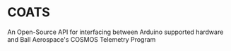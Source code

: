 # COATS
An Open-Source API for interfacing between Arduino supported hardware and Ball Aerospace's COSMOS Telemetry Program
